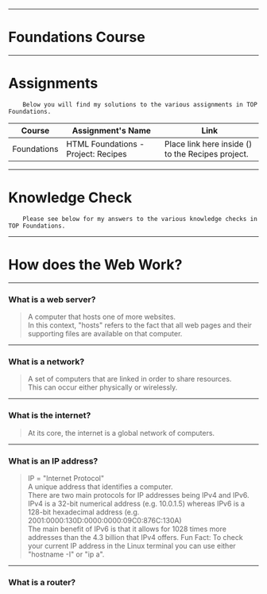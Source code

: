 ***

# Foundations Course

***

# Assignments

        Below you will find my solutions to the various assignments in TOP Foundations.

| Course | Assignment's Name | Link |
| ------ | ------------ | ---- |
| Foundations | HTML Foundations - Project: Recipes | Place link here inside () to the Recipes project.

***

# Knowledge Check

        Please see below for my answers to the various knowledge checks in TOP Foundations.

***

# How does the Web Work?

***

### What is a web server?

> A computer that hosts one of more websites. <br>
> In this context, "hosts" refers to the fact that all web pages and their supporting files are available on that computer.

***
### What is a network?

> A set of computers that are linked in order to share resources. <br>
> This can occur either physically or wirelessly.

***
### What is the internet?

> At its core, the internet is a global network of computers.

***
### What is an IP address?

> IP = "Internet Protocol"<br>
> A unique address that identifies a computer.<br>
> There are two main protocols for IP addresses being IPv4 and IPv6. <br>
> IPv4 is a 32-bit numerical address (e.g. 10.0.1.5) whereas IPv6 is a 128-bit hexadecimal address (e.g. 2001:0000:130D:0000:0000:09C0:876C:130A)<br>
> The main benefit of IPv6 is that it allows for 1028 times more addresses than the 4.3 billion that IPv4 offers.
> Fun Fact: To check your current IP address in the Linux terminal you can use either "hostname -I" or "ip a".

***
### What is a router?
